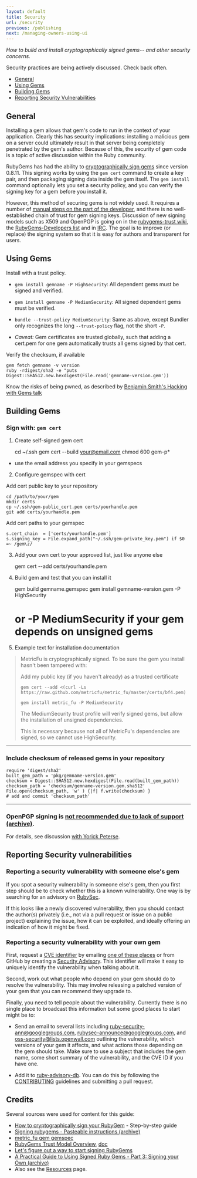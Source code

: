 ```yaml
---
layout: default
title: Security
url: /security
previous: /publishing
next: /managing-owners-using-ui
---
```


<em class="t-gray">How to build and install cryptographically signed gems-- and other security concerns.</em>

Security practices are being actively discussed. Check back often.

* [General](#general)
* [Using Gems](#using-gems)
* [Building Gems](#building-gems)
* [Reporting Security Vulnerabilities](#reporting-security-vulnerabilities)

General
-------

Installing a gem allows that gem's code to run in the context of your
application. Clearly this has security implications: installing a malicious gem
on a server could ultimately result in that server being completely penetrated
by the gem's author. Because of this, the security of gem code is a topic of
active discussion within the Ruby community.

RubyGems has had the ability to [cryptographically sign
gems](http://docs.seattlerb.org/rubygems/Gem/Security.html) since version
0.8.11. This signing works by using the `gem cert` command to create a key
pair, and then packaging signing data inside the gem itself. The `gem install`
command optionally lets you set a security policy, and you can verify the
signing key for a gem before you install it.

However, this method of securing gems is not widely used. It requires a number
of [manual steps on the part of the developer](#building-gems), and there is no
well-established chain of trust for gem signing keys.  Discussion of new
signing models such as X509 and OpenPGP is going on in the [rubygems-trust
wiki](https://github.com/rubygems-trust/rubygems.org/wiki/_pages), the
[RubyGems-Developers
list](https://groups.google.com/d/msg/rubygems-developers/lnnGTlfsuYo/TLDcJ2RPSDoJ)
and in [IRC](irc://chat.freenode.net/#rubygems-trust). The goal is to improve
(or replace) the signing system so that it is easy for authors and transparent
for users.

Using Gems
-------

Install with a trust policy.

  * `gem install gemname -P HighSecurity`: All dependent gems must be signed
    and verified.

  * `gem install gemname -P MediumSecurity`: All signed dependent gems must be
    verified.

  * `bundle --trust-policy MediumSecurity`: Same as above, except Bundler only
    recognizes the long `--trust-policy` flag, not the short `-P`.

  * *Caveat:* Gem certificates are trusted globally, such that adding a
    cert.pem for one gem automatically trusts all gems signed by that cert.

Verify the checksum, if available

    gem fetch gemname -v version
    ruby -rdigest/sha2 -e "puts Digest::SHA512.new.hexdigest(File.read('gemname-version.gem'))

Know the risks of being pwned, as described by [Benjamin Smith's Hacking with Gems talk](https://youtu.be/zEBReauO-vg)

Building Gems
-------

### Sign with: `gem cert`

1) Create self-signed gem cert

    cd ~/.ssh
    gem cert --build your@email.com
    chmod 600 gem-p*

- use the email address you specify in your gemspecs

2) Configure gemspec with cert

Add cert public key to your repository

    cd /path/to/your/gem
    mkdir certs
    cp ~/.ssh/gem-public_cert.pem certs/yourhandle.pem
    git add certs/yourhandle.pem

Add cert paths to your gemspec

    s.cert_chain  = ['certs/yourhandle.pem']
    s.signing_key = File.expand_path("~/.ssh/gem-private_key.pem") if $0 =~ /gem\z/

3) Add your own cert to your approved list, just like anyone else

    gem cert --add certs/yourhandle.pem

4) Build gem and test that you can install it

    gem build gemname.gemspec
    gem install gemname-version.gem -P HighSecurity
    # or -P MediumSecurity if your gem depends on unsigned gems

5) Example text for installation documentation

> MetricFu is cryptographically signed. To be sure the gem you install hasn't been tampered with:
>
> Add my public key (if you haven't already) as a trusted certificate
>
> `gem cert --add <(curl -Ls https://raw.github.com/metricfu/metric_fu/master/certs/bf4.pem)`
>
> `gem install metric_fu -P MediumSecurity`
>
> The MediumSecurity trust profile will verify signed gems, but allow the installation of unsigned dependencies.
>
> This is necessary because not all of MetricFu's dependencies are signed, so we cannot use HighSecurity.

-------

### Include checksum of released gems in your repository

    require 'digest/sha2'
    built_gem_path = 'pkg/gemname-version.gem'
    checksum = Digest::SHA512.new.hexdigest(File.read(built_gem_path))
    checksum_path = 'checksum/gemname-version.gem.sha512'
    File.open(checksum_path, 'w' ) {|f| f.write(checksum) }
    # add and commit 'checksum_path'

-------

### OpenPGP signing is [not recommended due to lack of support (archive)](https://web.archive.org/web/20131125012205/http://www.rubygems-openpgp-ca.org/blog/nobody-cares-about-signed-gems.html).

For details, see discussion [with Yorick
Peterse](https://github.com/rubygems/guides/pull/70#issuecomment-29007487).

Reporting Security vulnerabilities
-------


### Reporting a security vulnerability with someone else's gem

If you spot a security vulnerability in someone else's gem, then you
first step should be to check whether this is a known vulnerability.
One way is by searching for an advisory on [RubySec](http://rubysec.com).

If this looks like a newly discovered vulnerability, then you should
contact the author(s) privately (i.e., not via a pull request or issue on a
public project) explaining the issue, how it can be exploited, and ideally
offering an indication of how it might be fixed.

### Reporting a security vulnerability with your own gem

First, request a [CVE identifier](https://www.cve.org/ResourcesSupport/FAQs)
by emailing [one of these places](https://github.com/RedHatProductSecurity/CVE-HOWTO#how-do-i-request-a-cve)
or from GitHub by creating a [Security Advisory](https://docs.github.com/en/code-security/security-advisories/repository-security-advisories/about-repository-security-advisories#cve-identification-numbers).
This identifier will make it easy to uniquely identify the vulnerability when talking about it.

Second, work out what people who depend on your gem should do to resolve the
vulnerability. This may involve releasing a patched version of your gem that
you can recommend they upgrade to.

Finally, you need to tell people about the vulnerability. Currently there
is no single place to broadcast this information but some good places to
start might be to:

- Send an email to several lists including ruby-security-ann@googlegroups.com,
  rubysec-announce@googlegroups.com, and oss-security@lists.openwall.com
  outlining the vulnerability, which versions of your gem it affects, and what
  actions those depending on the gem should take. Make sure to use a subject
  that includes the gem name, some short summary of the vulnerability, and the
  CVE ID if you have one.

- Add it to [ruby-advisory-db](https://github.com/rubysec/ruby-advisory-db/).
  You can do this by following the
  [CONTRIBUTING](https://github.com/rubysec/ruby-advisory-db/blob/master/CONTRIBUTING.md)
  guidelines and submitting a pull request.

Credits
-------

Several sources were used for content for this guide:

* [How to cryptographically sign your RubyGem](http://www.benjaminfleischer.com/2013/11/08/how-to-sign-your-rubygem-cert/) - Step-by-step guide
* [Signing rubygems - Pasteable instructions (archive)](https://web.archive.org/web/20130218074304/https://developer.zendesk.com/blog/2013/02/03/signing-gems/)
* [metric_fu gem gemspec](https://github.com/metricfu/metric_fu/blob/master/metric_fu.gemspec)
* [RubyGems Trust Model Overview](https://github.com/rubygems-trust/rubygems.org/wiki/Overview), [doc](https://goo.gl/ybFIO)
* [Let's figure out a way to start signing RubyGems](https://tonyarcieri.com/lets-figure-out-a-way-to-start-signing-rubygems)
* [A Practical Guide to Using Signed Ruby Gems - Part 3: Signing your Own (archive)](https://web.archive.org/web/20131125020053/http://blog.meldium.com/home/2013/3/6/signing-gems-how-to)
* Also see the [Resources](/resources) page.
